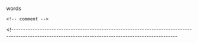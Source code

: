 <!-- a comment -->

<!-- a comment with *bogus* __markdown__ inside -->

<!-- comment -->

words

<!-- comment -->

```
<!-- comment -->
```

\<!----------------------------------------------------------------------------------------------------------------------------------------------------

<!-------------------------------------------------------------------->

